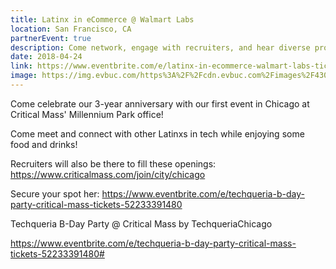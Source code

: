 ```yaml
---
title: Latinx in eCommerce @ Walmart Labs
location: San Francisco, CA
partnerEvent: true
description: Come network, engage with recruiters, and hear diverse professionals in eCommerce showcase their work at Walmart Labs Sunnyvale!
date: 2018-04-24
link: https://www.eventbrite.com/e/latinx-in-ecommerce-walmart-labs-tickets-44786460509#
image: https://img.evbuc.com/https%3A%2F%2Fcdn.evbuc.com%2Fimages%2F43029630%2F212374299091%2F1%2Foriginal.jpg?w=800&auto=compress&rect=0%2C0%2C2160%2C1080&s=2fa135cbb044375c6c70b3ea30ba598a
---
```


Come celebrate our 3-year anniversary with our first event in Chicago at Critical Mass' Millennium Park office!

Come meet and connect with other Latinxs in tech while enjoying some food and drinks!

Recruiters will also be there to fill these openings: https://www.criticalmass.com/join/city/chicago

Secure your spot her: https://www.eventbrite.com/e/techqueria-b-day-party-critical-mass-tickets-52233391480

Techqueria B-Day Party @ Critical Mass
by TechqueriaChicago

https://www.eventbrite.com/e/techqueria-b-day-party-critical-mass-tickets-52233391480#
